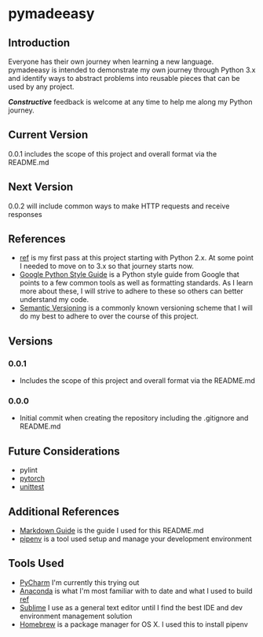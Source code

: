 # pymadeeasy
## Introduction
Everyone has their own journey when learning a new language. pymadeeasy is intended to demonstrate my own journey through Python 3.x and identify ways to abstract problems into reusable pieces that can be used by any project.

***Constructive*** feedback is welcome at any time to help me along my Python journey.

## Current Version
0.0.1 includes the scope of this project and overall format via the README.md

## Next Version
0.0.2 will include common ways to make HTTP requests and receive responses

## References
- [ref](https://github.com/zach-oliver/ref) is my first pass at this project starting with Python 2.x. At some point I needed to move on to 3.x so that journey starts now.
- [Google Python Style Guide](https://google.github.io/styleguide/pyguide.html) is a Python style guide from Google that points to a few common tools as well as formatting standards. As I learn more about these, I will strive to adhere to these so others can better understand my code.
- [Semantic Versioning](https://semver.org/) is a commonly known versioning scheme that I will do my best to adhere to over the course of this project.

## Versions
### 0.0.1
- Includes the scope of this project and overall format via the README.md

### 0.0.0
 - Initial commit when creating the repository including the .gitignore and README.md


## Future Considerations
- pylint
- [pytorch](https://pytorch.org/get-started/locally/)
- [unittest](https://docs.python.org/3/library/unittest.html)

## Additional References
- [Markdown Guide](https://www.markdownguide.org/basic-syntax) is the guide I used for this README.md
- [pipenv](https://pipenv.readthedocs.io/en/latest/) is a tool used setup and manage your development environment

## Tools Used
- [PyCharm](https://www.jetbrains.com/pycharm/promo/anaconda/) I'm currently this trying out
- [Anaconda](https://www.anaconda.com/distribution/) is what I'm most familiar with to date and what I used to build [ref](https://github.com/zach-oliver/ref)
- [Sublime](https://www.sublimetext.com/) I use as a general text editor until I find the best IDE and dev environment management solution
- [Homebrew](https://brew.sh/) is a package manager for OS X. I used this to install pipenv
